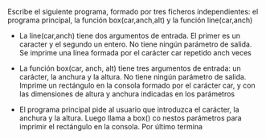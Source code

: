 Escribe el siguiente programa, formado por tres ficheros independientes: el programa principal, la función box(car,anch,alt) y la función line(car,anch)

* La line(car,anch) tiene dos argumentos de entrada. El primer es un caracter y el segundo un entero. No tiene ningún parámetro de salida. Se imprime una línea formada por el carácter car repetido anch veces

* La función box(car, anch, alt) tiene tres argumentos de entrada: un carácter, la anchura y la altura. No tiene ningún parámetro de salida. Imprime un rectángulo en la consola formado por el carácter car, y con las dimensiones de altura y anchura indicadas en los parámetros

* El programa principal pide al usuario que introduzca el carácter, la anchura y la altura. Luego llama a box() co nestos parámetros para imprimir el rectángulo en la consola. Por último termina
